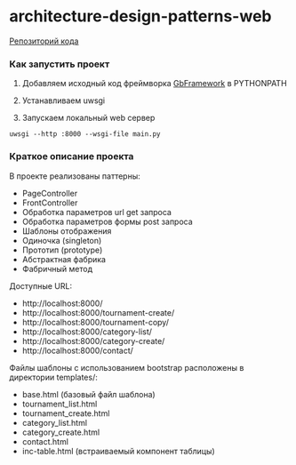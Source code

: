 # architecture-design-patterns-web
[Репозиторий кода](https://clck.ru/TFwwr)

### Как запустить проект

1. Добавляем исходный код фреймворка [GbFramework](https://clck.ru/TFwup) в PYTHONPATH
   

2. Устанавливаем uwsgi

3. Запускаем локальный web сервер
```
uwsgi --http :8000 --wsgi-file main.py
```
### Краткое описание проекта

В проекте реализованы паттерны:
- PageController
- FrontController
- Обработка параметров url get запроса
- Обработка параметров формы post запроса
- Шаблоны отображения
- Одиночка (singleton)
- Прототип (prototype)
- Абстрактная фабрика
- Фабричный метод

Доступные URL:
- http://localhost:8000/
- http://localhost:8000/tournament-create/
- http://localhost:8000/tournament-copy/
- http://localhost:8000/category-list/
- http://localhost:8000/category-create/
- http://localhost:8000/contact/


Файлы шаблоны с использованием bootstrap расположены в директории templates/:
- base.html (базовый файл шаблона)
- tournament_list.html
- tournament_create.html
- category_list.html
- category_create.html
- contact.html
- inc-table.html (встраиваемый компонент таблицы)
